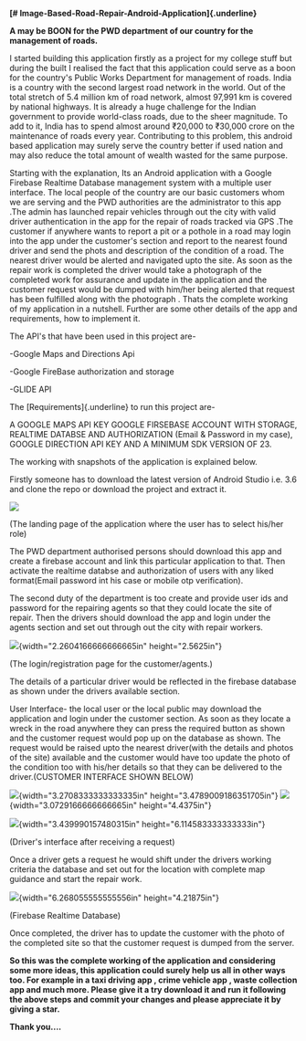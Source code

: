 **[\# Image-Based-Road-Repair-Android-Application]{.underline}**

**A may be BOON for the PWD department of our country for the management
of roads.**

I started building this application firstly as a project for my college
stuff but during the built I realised the fact that this application
could serve as a boon for the country's Public Works Department for
management of roads. India is a country with the second largest road
network in the world. Out of the total stretch of 5.4 million km of road
network, almost 97,991 km
is covered by national highways. It is already a huge challenge for the Indian
government to provide world-class roads, due to the sheer magnitude. To
add to it, India has to spend almost around ₹20,000 to ₹30,000 crore on
the maintenance of roads every year. Contributing to this problem, this
android based application may surely serve the country better if used
nation and may also reduce the total amount of wealth wasted for the
same purpose.

Starting with the explanation, Its an Android application with a Google
Firebase Realtime Database management system with a multiple user
interface. The local people of the country are our basic customers whom
we are serving and the PWD authorities are the administrator to this app
.The admin has launched repair vehicles through out the city with valid
driver authentication in the app for the repair of roads tracked via GPS
.The customer if anywhere wants to report a pit or a pothole in a road
may login into the app under the customer's section and report to the
nearest found driver and send the phots and description of the condition
of a road. The nearest driver would be alerted and navigated upto the
site. As soon as the repair work is completed the driver would take a
photograph of the completed work for assurance and update in the
application and the customer request would be dumped with him/her being
alerted that request has been fulfilled along with the photograph .
Thats the complete working of my application in a nutshell. Further are
some other details of the app and requirements, how to implement it.

The API's that have been used in this project are-

-Google Maps and Directions Api

-Google FireBase authorization and storage

-GLIDE API

The [Requirements]{.underline} to run this project are-

A GOOGLE MAPS API KEY GOOGLE FIRSEBASE ACCOUNT WITH STORAGE, REALTIME
DATABSE AND AUTHORIZATION (Email & Password in my case), GOOGLE
DIRECTION API KEY AND A MINIMUM SDK VERSION OF 23.

The working with snapshots of the application is explained below.

Firstly someone has to download the latest version of Android Studio
i.e. 3.6 and clone the repo or download the project and extract it.

![](.//media/image1.jpeg)

(The landing page of the application where the user has to select
his/her role)

The PWD department authorised persons should download this app and
create a firebase account and link this particular application to that.
Then activate the realtime databse and authorization of users with any
liked format(Email password int his case or mobile otp verification).

The second duty of the department is too create and provide user ids and
password for the repairing agents so that they could locate the site of
repair. Then the drivers should download the app and login under the
agents section and set out through out the city with repair workers.

![](.//media/image2.jpeg){width="2.2604166666666665in"
height="2.5625in"}

(The login/registration page for the customer/agents.)

The details of a particular driver would be reflected in the firebase
database as shown under the drivers available section.

User Interface- the local user or the local public may download the
application and login under the customer section. As soon as they locate
a wreck in the road anywhere they can press the required button as shown
and the customer request would pop up on the database as shown. The
request would be raised upto the nearest driver(with the details and
photos of the site) available and the customer would have too update the
photo of the condition too with his/her details so that they can be
delivered to the driver.(CUSTOMER INTERFACE SHOWN BELOW)

![](.//media/image3.jpeg){width="3.2708333333333335in"
height="3.4789009186351705in"}
![](.//media/image4.jpeg){width="3.0729166666666665in"
height="4.4375in"}

![](.//media/image5.jpeg){width="3.439990157480315in"
height="6.114583333333333in"}

(Driver's interface after receiving a request)

Once a driver gets a request he would shift under the drivers working
criteria the database and set out for the location with complete map
guidance and start the repair work.

![](.//media/image6.png){width="6.268055555555556in" height="4.21875in"}

(Firebase Realtime Database)

Once completed, the driver has to update the customer with the photo of
the completed site so that the customer request is dumped from the
server.

**So this was the complete working of the application and considering
some more ideas, this application could surely help us all in other ways
too. For example in a taxi driving app , crime vehicle app , waste
collection app and much more. Please give it a try download it and run
it following the above steps and commit your changes and please
appreciate it by giving a star.**

**Thank you....**
